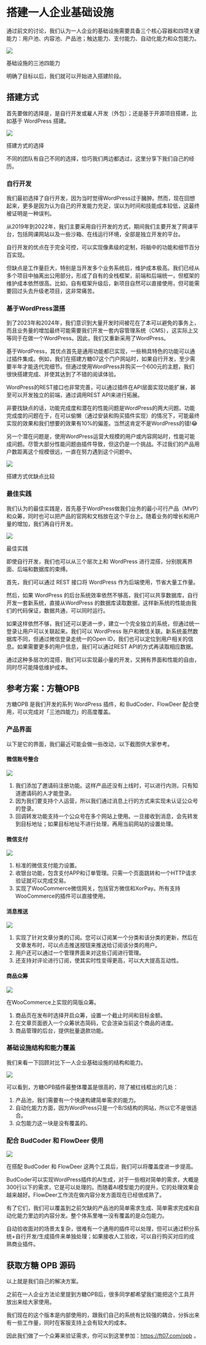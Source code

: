 # 搭建一人企业基础设施

通过前文的讨论，我们认为一人企业的基础设施需要具备三个核心容器和四项关键能力：用户池、内容池、产品池；触达能力、支付能力、自动化能力和众包能力。

![](./images/image-39-1024x457.png)

基础设施的三池四能力

明确了目标以后，我们就可以开始进入搭建阶段。

搭建方式
----

首先要做的选择是，是自行开发或雇人开发（外包）；还是基于开源项目搭建，比如基于 WordPress 搭建。

![](./images/image-40-1024x641.png)

搭建方式的选择

不同的团队有自己不同的选择，恰巧我们两边都选过，这里分享下我们自己的经历。

### 自行开发

我们最初选择了自行开发，因为当时觉得WordPress过于臃肿。然而，现在回想起来，更多是因为认为自己的开发能力充足，误以为时间和技能成本较低，这最终被证明是一种误判。

从2019年到2022年，我们主要采用自行开发的方式，期间我们主要开发了网课平台，包括网课网站以及一些沙箱、在线运行环境，全部是独立开发的平台。

自行开发的优点在于完全可控，可以实现像素级的定制，将脑中的功能和细节百分百实现。

但缺点是工作量巨大，特别是当开发多个业务系统后，维护成本极高。我们已经从多个项目中抽离出公用部分，形成了自有的全栈框架，前端和后端统一，但框架的维护成本依然很高。比如，自有框架升级后，新项目自然可以直接使用，但可能需要回过头去升级老项目，这非常痛苦。

### 基于WordPress混搭

到了2023年和2024年，我们意识到大量开发时间被花在了本可以避免的事务上，而且业务量的增加最终可能需要我们开发一套内容管理系统（CMS），这实际上又等同于在做一个WordPress。因此，我们又重新采用了WordPress。

基于WordPress，其优点首先是通用功能都已实现，一些稍具特色的功能可以通过插件集成。例如，我们在搭建方糖07这个门户网站时，如果自行开发，至少需要半年才能迭代完细节。但通过使用WordPress并购买一个600元的主题，我们很快搭建完成、并使其达到了不错的阅读体验。

WordPress的REST接口也非常完善，可以通过插件在API层面实现功能扩展，甚至可以开发独立的前端，通过调用REST API来进行拓展。

非要找缺点的话，功能完成度和潜在的性能问题是WordPress的两大问题。功能完成度的问题在于，在可以偷懒（通过安装和购买插件实现）的情况下，可能最终实现的效果和我们想要的效果有10%的偏差。当然这肯定不是WordPress的错!😂

另一个潜在问题是，使用WordPress运营大规模的用户或内容网站时，性能可能成问题。尽管大部分性能问题由插件导致，但这仍是一个挑战。不过我们的产品用户数距离这个规模很远，一直在努力遇到这个问题中。

![](./images/image-41-1024x467.png)

搭建方式优缺点比较

### 最佳实践

我们认为的最佳实践是，首先基于WordPress做我们业务的最小可行产品（MVP）和众筹，同时也可以把产品的官网和文档放在这个平台上。随着业务的增长和用户量的增加，我们再自行开发。

![](./images/image-42-1024x575.png)

最佳实践

即使自行开发，我们也可以从三个层次上和 WordPress 进行混搭，分别脱离界面、后端和数据库的束缚。

首先，我们可以通过 REST 接口将 WordPress 作为后端使用，节省大量工作量。

然后，如果 WordPress 的后台系统效率依然不够高，我们可以共享数据库，自行开发一套新系统，直接从WordPress 的数据库读取数据，这样新系统的性能由我们的代码保证，数据共通，可以同时运行。

如果这样依然不够，我们还可以更进一步，建立一个完全独立的系统，但通过统一登录让用户可以关联起来。我们可以 WordPress 账户和微信关联。新系统虽然数据库不同，但通过微信登录走统一的Open ID，我们也可以定位到用户相关的信息。如果需要更多的用户信息，我们可以通过REST API的方式再读取相应数据。

通过这种多层次的混搭，我们可以实现最小量的开发，又拥有界面和性能的自由，同时尽可能降低维护成本。

参考方案：方糖OPB
----------

方糖OPB 是我们开发的系列 WordPress 插件，和 BudCoder、FlowDeer 配合使用，可以完成对「三池四能力」的高度覆盖。

### 产品界面

以下是它的界面，我们最近可能会做一些改动，以下截图供大家参考。

#### 微信账号整合

![](./images/image-43-1024x577.png)

1.  我们添加了邀请码注册功能。这样产品还没有上线时，可以进行内测，只有知道邀请码的人才能登录。
2.  因为我们要支持个人运营，所以我们通过消息上行的方式来实现未认证公众号的登录。
3.  回调转发功能支持一个公众号在多个网站上使用。一旦接收到消息，会先转发到目标地址；如果目标地址不进行处理，再用当前网站的设置处理。

#### 微信支付

![](./images/image-44-1024x579.png)

1.  标准的微信支付能力设置。
2.  收银台功能，包含支付APP和订单管理。只需一个页面跳转和一个HTTP请求验证就可以完成交易。
3.  实现了WooCommerce微信网关，包括官方微信和XorPay。所有支持WooCommerce的插件可以直接使用。

#### 消息推送

![](./images/image-45-1024x577.png)

1.  实现了针对文章分类的订阅。您可以订阅某一个分类和该分类的更新，然后在文章发布时，可以点击推送按钮来推送给订阅该分类的用户。
2.  用户还可以通过一个管理界面来对这些订阅进行管理。
3.  还支持对评论进行订阅，使其实时性变得更高，可以大大提高互动性。

#### 商品众筹

![](./images/image-46-1024x577.png)

在WooCommerce上实现的简版众筹。

1.  商品页在发布时选择开启众筹，设置一个截止时间和目标金额。
2.  在文章页面嵌入一个众筹状态简码，它会渲染当前这个商品的进度。
3.  商品管理的后台，提供批量退款功能。

### 基础设施结构和能力覆盖

我们来看一下回顾对比下一人企业基础设施的结构和能力。

![](./images/image-47-1024x567.png)

可以看到，方糖OPB插件最整体覆盖是很高的，除了被红线框出的几处：

1.  产品池，我们需要有一个快速构建简单需求的能力。
2.  自动化能力方面，因为WordPress只是一个B/S结构的网站，所以它不是很适合。
3.  众包能力这一块是没有覆盖的。

### 配合 BudCoder 和 FlowDeer 使用

![](./images/image-48-1024x365.png)

在搭配 BudCoder 和 FlowDeer 这两个工具后，我们可以将覆盖度进一步提高。

BudCoder可以实现WordPress插件的AI生成，对于一些相对简单的需求，大概是300行以下的需求，它是可以处理的。而随着AI模型能力的提升，它的处理效果会越来越好。FlowDeer工作流在做内容分发方面现在已经很成熟了。

有了它们，我们可以覆盖到之前欠缺的产品池的简单需求生成、简单需求完成和自动化能力里边的内容分发。整个体系里唯一没有覆盖的是众包能力。

自动验收面对的场景太复杂，很难有一个通用的插件可以处理，但可以通过积分系统+自行开发/生成插件来单独处理；如果接收人工验收，可以自行购买对应的成熟商业插件。

获取方糖 OPB 源码
-----------

以上就是我们自己的解决方案。

之前在一人企业方法论里提到方糖OPB后，很多同学都希望我们能把这个工具开放出来给大家使用。

我们现在的这个版本是内部使用的，跟我们自己的系统有比较强的耦合，分拆出来有一些工作量，同时在客服支持上会有较大的成本。

因此我们做了一个众筹来验证需求，你可以到这里参加：<https://ft07.com/opb> 。